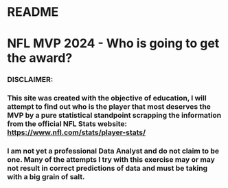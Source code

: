 # README 
# NFL MVP 2024 - Who is going to get the award?

### DISCLAIMER: 

### This site was created with the objective of education, I will attempt to find out who is the player that most deserves the MVP by a pure statistical standpoint scrapping the information from the official NFL Stats website: https://www.nfl.com/stats/player-stats/
### I am not yet a professional Data Analyst and do not claim to be one. Many of the attempts I try with this exercise may or may not result in correct predictions of data and must be taking with a big grain of salt.
